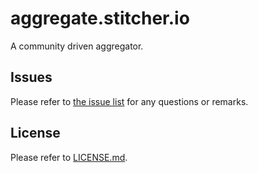 # aggregate.stitcher.io

A community driven aggregator. 

## Issues

Please refer to [the issue list](https://github.com/brendt/aggregate.stitcher.io/issues) for any questions or remarks.

## License

Please refer to [LICENSE.md](./LICENSE.md). 

